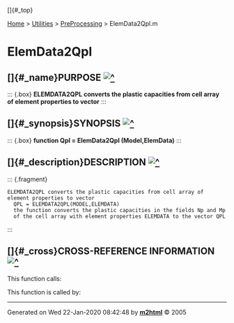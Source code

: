 []{#_top}

<div>

[Home](../../FEDEASLab.html) \> [Utilities](../FEDEASLab.html) \>
[PreProcessing](FEDEASLab.html) \> ElemData2Qpl.m

</div>

# ElemData2Qpl

## []{#_name}PURPOSE [![\^](../../up.png)](#_top)

::: {.box}
**ELEMDATA2QPL converts the plastic capacities from cell array of
element properties to vector**
:::

## []{#_synopsis}SYNOPSIS [![\^](../../up.png)](#_top)

::: {.box}
**function Qpl = ElemData2Qpl (Model,ElemData)**
:::

## []{#_description}DESCRIPTION [![\^](../../up.png)](#_top)

::: {.fragment}
``` {.comment}
ELEMDATA2QPL converts the plastic capacities from cell array of element properties to vector
  QPL = ELEMDATA2QPL(MODEL,ELEMDATA)
  the function converts the plastic capacities in the fields Np and Mp
  of the cell array with element properties ELEMDATA to the vector QPL
```
:::

## []{#_cross}CROSS-REFERENCE INFORMATION [![\^](../../up.png)](#_top)

This function calls:

This function is called by:

------------------------------------------------------------------------

Generated on Wed 22-Jan-2020 08:42:48 by
**[m2html](http://www.artefact.tk/software/matlab/m2html/ "Matlab Documentation in HTML")**
© 2005
